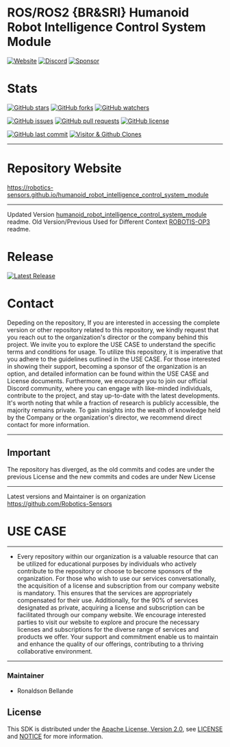 # ROS/ROS2 {BR&SRI} Humanoid Robot Intelligence Control System Module

[![Website](https://img.shields.io/badge/Visit%20our-Website-0099cc?style=for-the-badge)](https://robotics-sensors.github.io)
[![Discord](https://img.shields.io/badge/Join%20our-Discord-7289DA?logo=discord&style=for-the-badge)](https://discord.gg/Yc72nd4w)
[![Sponsor](https://img.shields.io/badge/Sponsor-Robotics%20Sensors%20Research-red?style=for-the-badge&logo=github)](https://github.com/sponsors/Robotics-Sensors)

# Stats
[![GitHub stars](https://img.shields.io/github/stars/Robotics-Sensors/humanoid_robot_intelligence_control_system_module.svg?style=social)](https://github.com/Robotics-Sensors/humanoid_robot_intelligence_control_system_module/stargazers)
[![GitHub forks](https://img.shields.io/github/forks/Robotics-Sensors/humanoid_robot_intelligence_control_system_module.svg?style=social)](https://github.com/Robotics-Sensors/humanoid_robot_intelligence_control_system_module/network)
[![GitHub watchers](https://img.shields.io/github/watchers/Robotics-Sensors/humanoid_robot_intelligence_control_system_module.svg?style=social)](https://github.com/Robotics-Sensors/humanoid_robot_intelligence_control_system_module/watchers)

[![GitHub issues](https://img.shields.io/github/issues/Robotics-Sensors/humanoid_robot_intelligence_control_system_module.svg)](https://github.com/Robotics-Sensors/humanoid_robot_intelligence_control_system_module/issues)
[![GitHub pull requests](https://img.shields.io/github/issues-pr/Robotics-Sensors/humanoid_robot_intelligence_control_system_module.svg)](https://github.com/Robotics-Sensors/humanoid_robot_intelligence_control_system_module/pulls)
[![GitHub license](https://img.shields.io/github/license/Robotics-Sensors/humanoid_robot_intelligence_control_system_module.svg)](https://github.com/Robotics-Sensors/humanoid_robot_intelligence_control_system_module/blob/main/LICENSE)

[![GitHub last commit](https://img.shields.io/github/last-commit/Robotics-Sensors/humanoid_robot_intelligence_control_system_module.svg)](https://github.com/Robotics-Sensors/humanoid_robot_intelligence_control_system_module/commits)
[![Visitor & Github Clones](https://img.shields.io/badge/dynamic/json?color=2e8b57&label=Visitor%20%26%20GitHub%20Clones&query=$.count&url=https://api.github.com/repos/Robotics-Sensors/humanoid_robot_intelligence_control_system_tools/traffic)](https://github.com/Robotics-Sensors/humanoid_robot_intelligence_control_system_module)

--------------------------------------------------------------------------------------------------------

# Repository Website
https://robotics-sensors.github.io/humanoid_robot_intelligence_control_system_module

--------------------------------------------------------------------------------------------------------
Updated Version [humanoid_robot_intelligence_control_system_module](https://github.com/Robotics-Sensors/humanoid_robot_intelligence_control_system_module) readme.
Old Version/Previous Used for Different Context [ROBOTIS-OP3](https://github.com/ROBOTIS-GIT/ROBOTIS-OP3) readme.

# Release
[![Latest Release](https://img.shields.io/github/v/release/Robotics-Sensors/humanoid_robot_intelligence_control_system_module?style=for-the-badge&color=yellow)](https://github.com/Robotics-Sensors/humanoid_robot_intelligence_control_system_module/releases/)

# Contact
Depeding on the repository, If you are interested in accessing the complete version or other repository related to this repository, we kindly request that you reach out to the organization's director or the company behind this project. We invite you to explore the USE CASE to understand the specific terms and conditions for usage. To utilize this repository, it is imperative that you adhere to the guidelines outlined in the USE CASE. For those interested in showing their support, becoming a sponsor of the organization is an option, and detailed information can be found within the USE CASE and License documents. Furthermore, we encourage you to join our official Discord community, where you can engage with like-minded individuals, contribute to the project, and stay up-to-date with the latest developments. It's worth noting that while a fraction of research is publicly accessible, the majority remains private. To gain insights into the wealth of knowledge held by the Company or the organization's director, we recommend direct contact for more information.

--------------------------------------------------------------------------------------------------------
## Important
The repository has diverged, as the old commits and codes are under the previous License and
the new commits and codes are under New License

--------------------------------------------------------------------------------------------------------
Latest versions and Maintainer is on organization https://github.com/Robotics-Sensors


# USE CASE
--------------------------------------------------------------------------------------------------------
* Every repository within our organization is a valuable resource that can be utilized for educational purposes by individuals who actively contribute to the repository or choose to become sponsors of the organization. For those who wish to use our services conversationally, the acquisition of a license and subscription from our company website is mandatory. This ensures that the services are appropriately compensated for their use. Additionally, for the 90% of services designated as private, acquiring a license and subscription can be facilitated through our company website. We encourage interested parties to visit our website to explore and procure the necessary licenses and subscriptions for the diverse range of services and products we offer. Your support and commitment enable us to maintain and enhance the quality of our offerings, contributing to a thriving collaborative environment.
--------------------------------------------------------------------------------------------------------

### Maintainer
* Ronaldson Bellande

## License
This SDK is distributed under the [Apache License, Version 2.0](https://www.apache.org/licenses/LICENSE-2.0), see [LICENSE](https://github.com/Robotics-Sensors/humanoid_robot_intelligence_control_system_module/blob/main/LICENSE) and [NOTICE](https://github.com/Robotics-Sensors/humanoid_robot_intelligence_control_system_module/blob/main/LICENSE) for more information.
